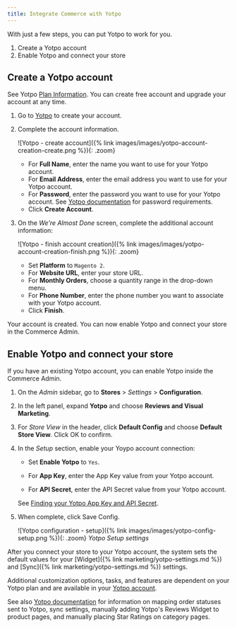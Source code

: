 ```yaml
---
title: Integrate Commerce with Yotpo
---
```


With just a few steps, you can put Yotpo to work for you.

1. Create a Yotpo account
1. Enable Yotpo and connect your store

## Create a Yotpo account

See Yotpo [Plan Information](https://www.yotpo.com/pricing/). You can create free account and upgrade your account at any time.

1. Go to [Yotpo](https://yap.yotpo.com/get-started/#/signup/register?utm_campaign=login_page&from_login=true) to create your account.

1. Complete the account information.

   ![Yotpo - create account]({% link images/images/yotpo-account-creation-create.png %}){: .zoom}

    - For **Full Name**, enter the name you want to use for your Yotpo account.
    - For **Email Address**, enter the email address you want to use for your Yotpo account.
    - For **Password**, enter the password you want to use for your Yotpo account. See [Yotpo documentation](https://support.yotpo.com/en/article/creating-your-yotpo-account) for password requirements.
    - Click **Create Account**.

1. On the _We’re Almost Done_ screen, complete the additional account information:

   ![Yotpo - finish account creation]({% link images/images/yotpo-account-creation-finish.png %}){: .zoom}

    - Set **Platform** to `Magento 2`.
    - For **Website URL**, enter your store URL.
    - For **Monthly Orders**, choose a quantity range in the drop-down menu.
    - For **Phone Number**, enter the phone number you want to associate with your Yotpo account.
    - Click **Finish**.

Your account is created. You can now enable Yotpo and connect your store in the Commerce Admin.

## Enable Yotpo and connect your store

If you have an existing Yotpo account, you can enable Yotpo inside the Commerce Admin.

1. On the _Admin_ sidebar, go to **Stores** > _Settings_ > **Configuration**.

1. In the left panel, expand **Yotpo** and choose **Reviews and Visual Marketing**.

1. For _Store View_ in the header, click **Default Config** and choose **Default Store View**. Click <span class="btn">OK</span> to confirm.

1. In the _Setup_ section, enable your Yoypo account connection:

    - Set **Enable Yotpo** to `Yes`.

    - For **App Key**, enter the App Key value from your Yotpo account.

    - For **API Secret**, enter the API Secret value from your Yotpo account.

    See [Finding your Yotpo App Key and API Secret](https://support.yotpo.com/en/article/finding-your-yotpo-app-key-and-api-secret).

1. When complete, click <span class="btn">Save Config</span>.

   ![Yotpo configuration - setup]({% link images/images/yotpo-config-setup.png %}){: .zoom}
   _Yotpo Setup settings_

After you connect your store to your Yotpo account, the system sets the default values for your [Widget]({% link marketing/yotpo-settings.md %}) and [Sync]({% link marketing/yotpo-settings.md %}) settings.

Additional customization options, tasks, and features are dependent on your Yotpo plan and are available in your [Yotpo account](https://yap.yotpo.com/#/home).

See also [Yotpo documentation](https://support.yotpo.com/en/article/setting-up-yotpo-on-magento-v22-and-above) for information on mapping order statuses sent to Yotpo, sync settings, manually adding Yotpo's Reviews Widget to product pages, and manually placing Star Ratings on category pages.